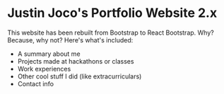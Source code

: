 # Justin Joco's Portfolio Website 2.x
This website has been rebuilt from Bootstrap to React Bootstrap. Why? Because, why not?
Here's what's included:
* A summary about me
* Projects made at hackathons or classes
* Work experiences
* Other cool stuff I did (like extracurriculars)
* Contact info
  
